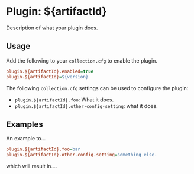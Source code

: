 # Plugin: ${artifactId}

Description of what your plugin does.

## Usage

Add the following to your `collection.cfg` to enable the plugin.

```ini
plugin.${artifactId}.enabled=true
plugin.${artifactId}=${version}
```

The following `collection.cfg` settings can be used to configure the plugin:

* `plugin.${artifactId}.foo`: What it does.
* `plugin.${artifactId}.other-config-setting`: what it does.

## Examples

An example to...

```ini
plugin.${artifactId}.foo=bar
plugin.${artifactId}.other-config-setting=something else.
```

which will result in....


